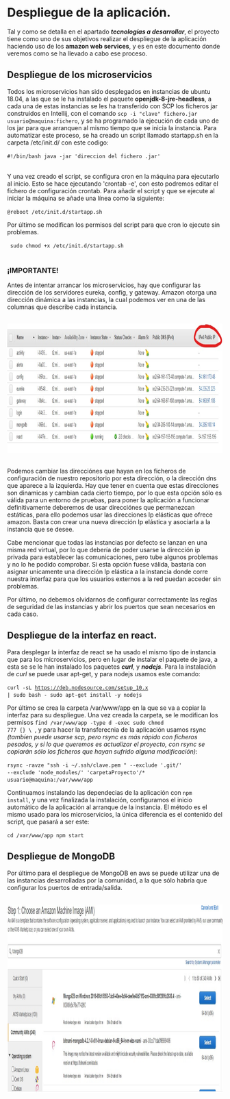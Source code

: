 # Despliegue de la aplicación.

Tal y como se detalla en el apartado ***tecnologías a desarrollar***, el proyecto tiene como uno de sus objetivos realizar el
despliegue de la aplicación haciendo uso de los **amazon web services**, y es en este documento donde veremos como se ha llevado
a cabo ese proceso.
<br>


## Despliegue de los microservicios

Todos los microservicios han sido desplegados en instancias de ubuntu 18.04, a las que se le ha instalado el paquete **openjdk-8-jre-headless**,
a cada una de estas instancias se les ha transferido con SCP los ficheros jar construidos en Intellij, con el comando
<code>scp -i "clave" fichero.jar usuario@maquina:fichero</code>, y se ha programado la ejecución de cada
uno de los jar para que arranquen al mismo tiempo que se inicia la instancia. Para automatizar este proceso, se ha creado un
script llamado startapp.sh en la carpeta /etc/init.d/ con este codigo: <br>

<code>#!/bin/bash
java -jar 'direccion del fichero .jar'
</code>

<br>
Y una vez creado el script, se configura cron en la máquina para ejecutarlo al inicio. Esto se hace ejecutando 'crontab -e',
con esto podremos editar el fichero de configuración crontab. Para añadir el script y que se ejecute al iniciar la máquina
se añade una línea como la siguiente:
<br>

<code>@reboot /etc/init.d/startapp.sh</code>

Por último se modifican los permisos del script para que cron lo ejecute sin problemas.

<code>  sudo chmod +x /etc/init.d/startapp.sh</code>
<br>
<br>

### ¡IMPORTANTE!
Antes de intentar arrancar los microservicios, hay que configurar las dirección de los servidores eureka, config, y gateway. Amazon
otorga una dirección dinámica a las instancias, la cual podemos ver en una de las columnas que describe cada instancia.

<br>
<img src="/img/awsips.jpg" height="301" width="1122" alt="AwsIps" />
<br>
<br>

Podemos cambiar las direcciónes que hayan en los ficheros de configuración de nuestro repositorio por esta dirección, o la dirección
dns que aparece a la izquierda. Hay que tener en cuenta que estas direcciones son dinamicas y cambian cada cierto tiempo, por lo que
esta opción sólo es válida para un entorno de pruebas, para poner la aplicación a funcionar definitivamente deberemos de usar
direcciónes que permanezcan estáticas, para ello podemos usar las direcciones Ip elásticas que ofrece amazon. Basta con crear una
nueva dirección Ip elástica y asociarla a la instancia que se desee.

Cabe mencionar que todas las instancias por defecto se lanzan en una misma red virtual, por lo que debería de poder usarse
la dirección ip privada para establecer las comunicaciones, pero tube algunos problemas y no lo he podido comprobar. Si esta opción
fuese válida, bastaría con asignar unicamente una dirección Ip elástica a la instancia donde corre nuestra interfaz para que los
usuarios externos a la red puedan acceder sin problemas.

Por último, no debemos olvidarnos de configurar correctamente las reglas de seguridad de las instancias y abrir los puertos que
sean necesarios en cada caso.



## Despliegue de la interfaz en react.

Para desplegar la interfaz de react se ha usado el mismo tipo de instancia que para los microservicios, pero en lugar de instalar el
paquete de java, a esta se se le han instalado los paquetes ***curl***, y ***nodejs***. Para la instalación de *curl* se puede usar
apt-get, y para nodejs usamos este comando:<br>

<code>curl -sL https://deb.nodesource.com/setup_10.x | sudo bash -
sudo apt-get install -y nodejs</code>

Por último se crea la carpeta /var/www/app en la que se va a copiar la interfaz para su despliegue. Una vez creada la carpeta, se le
modifican los permisos <code>find /var/www/app -type d -exec sudo chmod 777 {} \ </code>, y para hacer la transferecnia de la aplicación
usamos rsync *(tambíen puede usarse scp, pero rsync es más rápido con ficheros pesados, y si lo que queremos es actualizar el proyecto, con
rsync se copiarán sólo los ficheros que hayan sufrido alguna modificación)*:<br>

<code>rsync -ravze "ssh -i ~/.ssh/clave.pem " --exclude '.git/' --exclude 'node_modules/' 'carpetaProyecto'/* 
usuario@maquina:/var/www/app</code>

Continuamos instalando las dependecias de la aplicación con <code>npm install</code>, y una vez finalizada la instalación, configuramos
el inicio automático de la aplicación al arranque de la instancia. El método es el mismo usado para los microservicios, la única diferencia
es el contenido del script, que pasará a ser este:<br>

<code>cd /var/www/app
npm start</code>


## Despliegue de MongoDB

Por último para el despliegue de MongoDB en aws se puede utilizar una de las instancias desarrolladas por la comunidad, a la que sólo habría que
configurar los puertos de entrada/salida.

<br>
<img src="/img/awsmongodb.jpg" height="440" width="1315" alt="AwsIps" />
<br>
<br>
